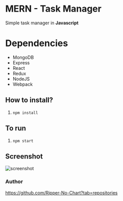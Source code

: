 # MERN - Task Manager

Simple task manager in **Javascript**

# Dependencies

- MongoDB
- Express
- React
- Redux
- NodeJS
- Webpack

## How to install?

1) `npm install`

## To run

1) `npm start`

## Screenshot

![screenshot](https://github.com/Ripper-No-Chart/Task-Manager/blob/master/src/public/img/print.png)

### Author

https://github.com/Ripper-No-Chart?tab=repositories

